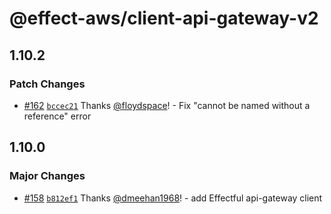 # @effect-aws/client-api-gateway-v2

## 1.10.2

### Patch Changes

- [#162](https://github.com/floydspace/effect-aws/pull/162) [`bccec21`](https://github.com/floydspace/effect-aws/commit/bccec2132338db2c04444baf249c48efbb42e80e) Thanks [@floydspace](https://github.com/floydspace)! - Fix "cannot be named without a reference" error

## 1.10.0

### Major Changes

- [#158](https://github.com/floydspace/effect-aws/pull/158) [`b812ef1`](https://github.com/floydspace/effect-aws/commit/b812ef1431c5941ff9efabc9dba9e68703603a31) Thanks [@dmeehan1968](https://github.com/dmeehan1968)! - add Effectful api-gateway client
